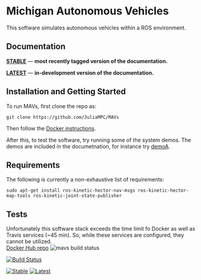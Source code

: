 # Michigan Autonomous Vehicles
This software simulates autonomous vehicles within a ROS environment.

## Documentation

[**STABLE**](https://juliampc.github.io/AVExamples.jl/stable/) &mdash; **most recently tagged version of the documentation.**

[**LATEST**](https://juliampc.github.io/AVExamples.jl/latest/) &mdash; **in-development version of the documentation.**

## Installation and Getting Started

To run MAVs, first clone the repo as:
```
git clone https://github.com/JuliaMPC/MAVs
```
Then follow the [Docker instructions](https://github.com/JuliaMPC/MAVs/tree/master/docker#mavs-docker).

After this, to test the software, try running some of the system demos. The demos are included in the documetnation, for instance try [demoA](https://juliampc.github.io/AVExamples.jl/latest/demos/system/demoA.html).

## Requirements
The following is currently a non-exhaustive list of requirements:
```
sudo apt-get install ros-kinetic-hector-nav-msgs ros-kinetic-hector-map-tools ros-kinetic-joint-state-publisher
```

## Tests
Unfortunately this software stack exceeds the time limit fo Docker as well as Travis services (~45 min). So, while these services are configured, they cannot be utilized.   
[Docker Hub repo](https://hub.docker.com/r/avpg/mavs/) ![mavs build status](https://img.shields.io/docker/build/avpg/mavs.svg)

[![Build Status](https://travis-ci.org/JuliaMPC/MAVs.svg?branch=master)](https://travis-ci.org/JuliaMPC/MAVs)

[![Stable](https://img.shields.io/badge/docs-stable-blue.svg)](https://juliampc.github.io/AVExamples.jl/stable/)
[![Latest](https://img.shields.io/badge/docs-latest-blue.svg)](https://juliampc.github.io/AVExamples.jl/latest/)

